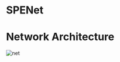 # SPENet
# Network Architecture
![net](https://github.com/user-attachments/assets/2c15c3c1-4585-44b4-8cc7-836d59988eef)
